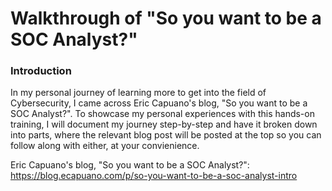 # Walkthrough of "So you want to be a SOC Analyst?"

### Introduction
In my personal journey of learning more to get into the field of Cybersecurity, I came across Eric Capuano's blog, "So you want to be a SOC Analyst?". To showcase my personal experiences with this hands-on training, I will document my journey step-by-step and have it broken down into parts, where the relevant blog post will be posted at the top so you can follow along with either, at your convienience. 

Eric Capuano's blog, "So you want to be a SOC Analyst?": https://blog.ecapuano.com/p/so-you-want-to-be-a-soc-analyst-intro 
